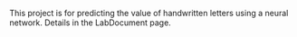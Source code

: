 This project is for predicting the value of handwritten letters using a neural network. Details in the LabDocument page. 
